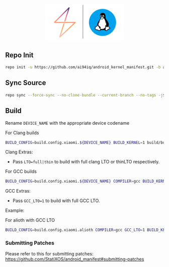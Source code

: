 [<center><img src="https://raw.githubusercontent.com/sourajitk/STX-Logo/main/stx-2021-kernel.png" height="50%" width="50%;" /></center>](https://github.com/StatiXOS)

## Repo Init ##

```bash
repo init -u https://github.com/ai94iq/android_kernel_manifest.git -b android-msm-xiaomi-4.19-android11
```

## Sync Source ##

```bash
repo sync --force-sync --no-clone-bundle --current-branch --no-tags -j$(nproc --all)
```

## Build ##

Rename `DEVICE_NAME` with the appropriate device codename

For Clang builds
```bash
BUILD_CONFIG=build.config.xiaomi.${DEVICE_NAME} BUILD_KERNEL=1 build/build.sh
```
Clang Extras:
* Pass `LTO=full|thin` to build with full clang LTO or thinLTO respectively.

For GCC builds
```bash
BUILD_CONFIG=build.config.xiaomi.${DEVICE_NAME} COMPILER=gcc BUILD_KERNEL=1 build/build.sh
```

GCC Extras:
* Pass `GCC_LTO=1` to build with full GCC LTO.

Example:

For alioth with GCC LTO
```bash
BUILD_CONFIG=build.config.xiaomi.alioth COMPILER=gcc GCC_LTO=1 BUILD_KERNEL=1 build/build.sh
```

### Submitting Patches ###

Please refer to this for submitting patches: https://github.com/StatiXOS/android_manifest#submitting-patches
